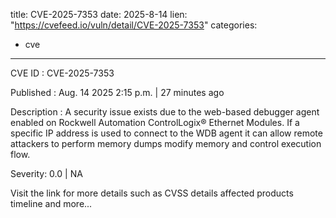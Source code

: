  
title: CVE-2025-7353
date: 2025-8-14
lien: "https://cvefeed.io/vuln/detail/CVE-2025-7353"
categories:
  - cve
---

CVE ID : CVE-2025-7353

Published :  Aug. 14
2025
2:15 p.m. | 27 minutes ago

Description : A security issue exists due to the web-based debugger agent enabled on Rockwell Automation ControlLogix® Ethernet Modules. If a specific IP address is used to connect to the WDB agent
it can allow remote attackers to perform memory dumps
modify memory
and control execution flow.

Severity: 0.0 | NA

Visit the link for more details
such as CVSS details
affected products
timeline
and more...
